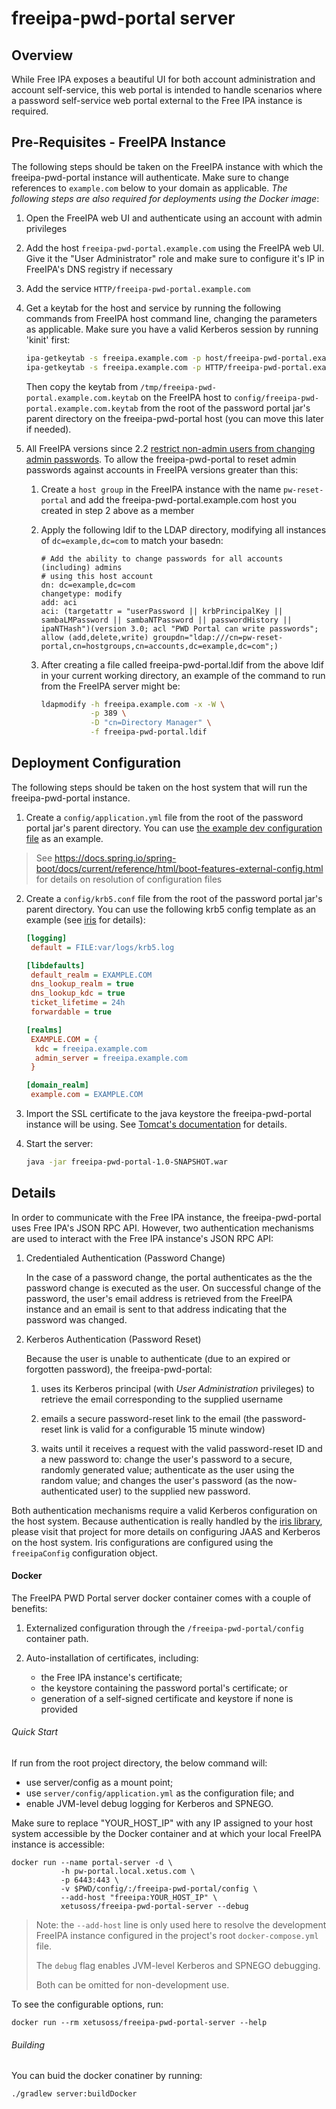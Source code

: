 # freeipa-pwd-portal server

## Overview

While Free IPA exposes a beautiful UI for both account administration 
and account self-service, this web portal is intended to handle scenarios 
where a password self-service web portal external to the Free IPA 
instance is required.

## <a name="prerequisites"></a>Pre-Requisites - FreeIPA Instance

The following steps should be taken on the FreeIPA instance with which 
the freeipa-pwd-portal instance will authenticate. Make sure to change 
references to `example.com` below to your domain as applicable. _The 
following steps are also required for deployments using the Docker image_:

1. Open the FreeIPA web UI and authenticate using an account with 
   admin privileges
2. Add the host `freeipa-pwd-portal.example.com` using the FreeIPA 
   web UI. Give it the "User Administrator" role and make sure to 
   configure it's IP in FreeIPA's DNS registry if necessary
3. Add the service `HTTP/freeipa-pwd-portal.example.com`
4. Get a keytab for the host and service by running the following 
   commands from FreeIPA host command line, changing the parameters as 
   applicable. Make sure you have a valid Kerberos session by running 
   'kinit' first:

   ```bash
   ipa-getkeytab -s freeipa.example.com -p host/freeipa-pwd-portal.example.com -k /tmp/freeipa-pwd-portal.example.com.keytab
   ipa-getkeytab -s freeipa.example.com -p HTTP/freeipa-pwd-portal.example.com -k /tmp/freeipa-pwd-portal.example.com.keytab
   ```
   Then copy the keytab from `/tmp/freeipa-pwd-portal.example.com.keytab` 
   on the FreeIPA host to `config/freeipa-pwd-portal.example.com.keytab` 
   from the root of the password portal jar's parent directory on the 
   freeipa-pwd-portal host (you can move this later if needed).
  
5. All FreeIPA versions since 2.2 [restrict non-admin users from 
   changing admin passwords](https://fedorahosted.org/freeipa/ticket/2271). 
   To allow the freeipa-pwd-portal to reset admin passwords against 
   accounts in FreeIPA versions greater than this:

   1. Create a `host group` in the FreeIPA instance with the name 
      `pw-reset-portal` and add the freeipa-pwd-portal.example.com host 
      you created in step 2 above as a member
   2. Apply the following ldif to the LDAP directory, modifying all 
      instances of `dc=example,dc=com` to match your basedn:
    
      ```
      # Add the ability to change passwords for all accounts (including) admins
      # using this host account
      dn: dc=example,dc=com
      changetype: modify
      add: aci
      aci: (targetattr = "userPassword || krbPrincipalKey || sambaLMPassword || sambaNTPassword || passwordHistory || ipaNTHash")(version 3.0; acl "PWD Portal can write passwords"; allow (add,delete,write) groupdn="ldap:///cn=pw-reset-portal,cn=hostgroups,cn=accounts,dc=example,dc=com";)
      ```
    
   3. After creating a file called freeipa-pwd-portal.ldif from the above 
      ldif in your current working directory, an example of the command to 
      run from the FreeIPA server might be:
    
      ```bash
      ldapmodify -h freeipa.example.com -x -W \
                 -p 389 \
                 -D "cn=Directory Manager" \
                 -f freeipa-pwd-portal.ldif
      ```

## Deployment Configuration

The following steps should be taken on the host system that will run 
the freeipa-pwd-portal instance. 

1. Create a `config/application.yml` file from the root of the password 
   portal jar's parent directory. You can use [the example dev 
   configuration file](config/application-dev.example.yml) as an example.

  > See https://docs.spring.io/spring-boot/docs/current/reference/html/boot-features-external-config.html
  for details on resolution of configuration files 

2. Create a `config/krb5.conf` file from the root of the password portal
   jar's parent directory. You can use the following krb5 config 
   template as an example (see [iris](https://github.com/xetus-oss/iris) 
   for details):

   ```ini
   [logging]
    default = FILE:var/logs/krb5.log
   
   [libdefaults]
    default_realm = EXAMPLE.COM
    dns_lookup_realm = true
    dns_lookup_kdc = true
    ticket_lifetime = 24h
    forwardable = true
   
   [realms]
    EXAMPLE.COM = {
     kdc = freeipa.example.com
     admin_server = freeipa.example.com
    }
   
   [domain_realm]
    example.com = EXAMPLE.COM
   ```

3. Import the SSL certificate to the java keystore the freeipa-pwd-portal 
   instance will be using. See [Tomcat's documentation](https://tomcat.apache.org/tomcat-6.0-doc/ssl-howto.html) 
   for details.

4. Start the server:

   ```bash
   java -jar freeipa-pwd-portal-1.0-SNAPSHOT.war
   ```

## Details

In order to communicate with the Free IPA instance, the freeipa-pwd-portal 
uses Free IPA's JSON RPC API. However, two authentication mechanisms are 
used to interact with the Free IPA instance's JSON RPC API: 

1. Credentialed Authentication (Password Change)

   In the case of a password change, the portal authenticates as the the 
   password change is executed as the user. On successful change of the 
   password, the user's email address is retrieved from the FreeIPA 
   instance  and an email is sent to that address indicating that the 
   password was changed.
  
2. Kerberos Authentication (Password Reset)

   Because the user is unable to authenticate (due to an expired or 
   forgotten password), the freeipa-pwd-portal:
  
   1. uses its Kerberos principal (with _User Administration_ 
      privileges) to retrieve the email corresponding to the supplied 
      username
      
   2. emails a secure password-reset link to the email (the password-
      reset link is valid for a configurable 15 minute window)
      
   3. waits until it receives a request with the valid password-reset ID 
      and a new password to: change the user's password to a secure, 
      randomly generated value; authenticate as the user using the random 
      value; and changes the user's password (as the now-authenticated user) 
      to the supplied new password.

Both authentication mechanisms require a valid Kerberos configuration on 
the host system. Because authentication is really handled by the [iris 
library](https://github.com/xetus-oss/iris), please visit that project 
for more details on configuring JAAS and Kerberos on the host system. 
Iris configurations are configured using the `freeipaConfig` 
configuration object.

#### Docker

The FreeIPA PWD Portal server docker container comes with a couple of 
benefits:
 
1. Externalized configuration through the `/freeipa-pwd-portal/config` 
   container path.
   
2. Auto-installation of certificates, including:
   * the Free IPA instance's certificate;
   * the keystore containing the password portal's certificate; or
   * generation of a self-signed certificate and keystore if none is provided


###### Quick Start

If run from the root project directory, the below command will: 

* use server/config as a mount point;
* use `server/config/application.yml` as the configuration file; and
* enable JVM-level debug logging for Kerberos and SPNEGO.

Make sure to replace "YOUR_HOST_IP" with any IP assigned to your host 
system accessible by the Docker container and at which your local FreeIPA
instance is accessible:

```
docker run --name portal-server -d \
           -h pw-portal.local.xetus.com \
           -p 6443:443 \
           -v $PWD/config/:/freeipa-pwd-portal/config \
           --add-host "freeipa:YOUR_HOST_IP" \
           xetusoss/freeipa-pwd-portal-server --debug
```

> Note: the `--add-host` line is only used here to resolve the development 
> FreeIPA instance configured in the project's root `docker-compose.yml` file.
> 
> The `debug` flag enables JVM-level Kerberos and SPNEGO debugging.
> 
> Both can be omitted for non-development use.

To see the configurable options, run:

```
docker run --rm xetusoss/freeipa-pwd-portal-server --help
```

###### Building

You can buid the docker conatiner by running:

```
./gradlew server:buildDocker
```